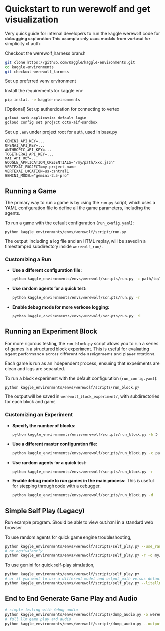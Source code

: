 # Quickstart to run werewolf and get visualization

Very quick guide for internal developers to run the kaggle werewolf code for debugging exploration
This example only uses models from vertexai for simplicity of auth

Checkout the werewolf_harness branch
```bash
git clone https://github.com/Kaggle/kaggle-environments.git
cd kaggle-environments
git checkout werewolf_harness
```

Set up preferred venv environment

Install the requirements for kaggle env
```bash
pip install -e kaggle-environments
```

[Optional] Set up authentication for connecting to vertex
```bash
gcloud auth application-default login
gcloud config set project octo-aif-sandbox
```

Set up `.env` under project root for auth, used in base.py
```
GEMINI_API_KEY=...
OPENAI_API_KEY=...
ANTHROPIC_API_KEY=...
TOGETHERAI_API_KEY=...
XAI_API_KEY=...
GOOGLE_APPLICATION_CREDENTIALS="/my/path/xxx.json"
VERTEXAI_PROJECT=my-project-name
VERTEXAI_LOCATION=us-central1
GEMINI_MODEL="gemini-2.5-pro"
```

## Running a Game

The primary way to run a game is by using the `run.py` script, which uses a YAML configuration file to define all the game parameters, including the agents.

To run a game with the default configuration (`run_config.yaml`):
```bash
python kaggle_environments/envs/werewolf/scripts/run.py
```
The output, including a log file and an HTML replay, will be saved in a timestamped subdirectory inside `werewolf_run/`.

### Customizing a Run

- **Use a different configuration file:**
  ```bash
  python kaggle_environments/envs/werewolf/scripts/run.py -c path/to/your/config.yaml
  ```

- **Use random agents for a quick test:**
  ```bash
  python kaggle_environments/envs/werewolf/scripts/run.py -r
  ```

- **Enable debug mode for more verbose logging:**
  ```bash
  python kaggle_environments/envs/werewolf/scripts/run.py -d
  ```

## Running an Experiment Block

For more rigorous testing, the `run_block.py` script allows you to run a series of games in a structured block experiment. This is useful for evaluating agent performance across different role assignments and player rotations.

Each game is run as an independent process, ensuring that experiments are clean and logs are separated.

To run a block experiment with the default configuration (`run_config.yaml`):
```bash
python kaggle_environments/envs/werewolf/scripts/run_block.py
```
The output will be saved in `werewolf_block_experiment/`, with subdirectories for each block and game.

### Customizing an Experiment

- **Specify the number of blocks:**
  ```bash
  python kaggle_environments/envs/werewolf/scripts/run_block.py -b 5  # Runs 5 blocks
  ```

- **Use a different master configuration file:**
  ```bash
  python kaggle_environments/envs/werewolf/scripts/run_block.py -c path/to/your/block_config.yaml
  ```

- **Use random agents for a quick test:**
  ```bash
  python kaggle_environments/envs/werewolf/scripts/run_block.py -r
  ```

- **Enable debug mode to run games in the main process:**
  This is useful for stepping through code with a debugger.
  ```bash
  python kaggle_environments/envs/werewolf/scripts/run_block.py -d
  ```

## Simple Self Play (Legacy)

Run example program. Should be able to view out.html in a standard web browser

To use random agents for quick game engine troubleshooting,
```bash
python kaggle_environments/envs/werewolf/scripts/self_play.py --use_random_agent --output_dir my/path/to/replay/dir
# or equivalently
python kaggle_environments/envs/werewolf/scripts/self_play.py -r -o my/path/to/replay
```

To use gemini for quick self-play simulation,
```bash
python kaggle_environments/envs/werewolf/scripts/self_play.py
# or if you want to use a different model and output_path versus default
python kaggle_environments/envs/werewolf/scripts/self_play.py --litellm_model_path gemini/gemini-2.5-pro --brand gemini --output_dir my/path/to/replay/dir
```

## End to End Generate Game Play and Audio
```bash
# simple testing with debug audio
python kaggle_environments/envs/werewolf/scripts/dump_audio.py -o werewolf_replay_audio --debug-audio -r -s
# full llm game play and audio
python kaggle_environments/envs/werewolf/scripts/dump_audio.py --output_dir werewolf_replay_audio --shuffle_roles
```